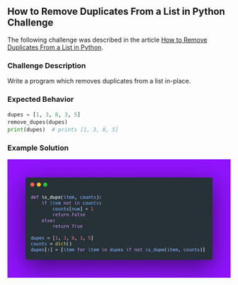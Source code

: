 ## How to Remove Duplicates From a List in Python Challenge

The following challenge was described in the article 
[How to Remove Duplicates From a List in Python](https://therenegadecoder.com/code/how-to-remove-duplicates-from-a-list-in-python/#challenge).

### Challenge Description

Write a program which removes duplicates from a list in-place. 

### Expected Behavior

```python
dupes = [1, 3, 8, 3, 5]
remove_dupes(dupes) 
print(dupes)  # prints [1, 3, 8, 5]
```

### Example Solution

![Solution](solution.jpeg)
